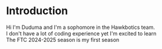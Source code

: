 # Introduction 
Hi I'm Duduma and I'm a sophomore in the Hawkbotics team.  
I don't have a lot of coding experience yet I'm excited to learn  
The FTC 2024-2025 season is my first season  
